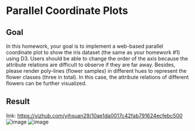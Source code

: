 # Parallel Coordinate Plots
## Goal
In this homework, your goal is to implement a web-based parallel coordinate plot to show the iris dataset (the same as your homework #1) using D3. Users should be able to change the order of the axis because the attribute relations are difficult to observe if they are far away. Besides, please render poly-lines (flower samples) in different hues to represent the flower classes (three in total). In this case, the attribute relations of different flowers can be further visualized.

## Result
link: https://vizhub.com/yihsuan29/10ae1da0017c42fab791624ecfebc500
![image](https://github.com/user-attachments/assets/5e8ee355-a8fc-4bab-9235-575f5b3ffa90)
![image](https://github.com/user-attachments/assets/85a15f53-2cd0-4460-bbfe-5b2f35c75273)


